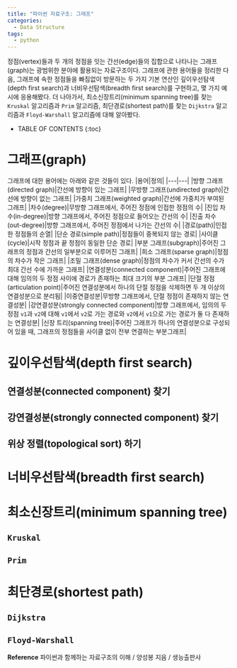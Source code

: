 ```yaml
---
title: "파이썬 자료구조: 그래프"
categories:
  - Data Structure
tags:
  - python
---
```


정점(vertex)들과 두 개의 정점을 잇는 간선(edge)들의 집합으로 나타나는 그래프(graph)는 광범위한 분야에 활용되는 자료구조이다. 그래프에 관한 용어들을 정리한 다음, 그래프에 속한 정점들을 빠짐없이 방문하는 두 가지 기본 연산인 깊이우선탐색(depth first search)과 너비우선탐색(breadth first search)를 구현하고, 몇 가지 예시에 응용해봤다. 더 나아가서, 최소신장트리(minimum spanning tree)를 찾는 `Kruskal` 알고리즘과 `Prim` 알고리즘, 최단경로(shortest path)를 찾는 `Dijkstra` 알고리즘과 `Floyd-Warshall` 알고리즘에 대해 알아봤다.

- TABLE OF CONTENTS
{:toc}

# 그래프(graph)

그래프에 대한 용어에는 아래와 같은 것들이 있다.
|용어|정의|
|---|---|
|방향 그래프(directed graph)|간선에 방향이 있는 그래프|
|무방향 그래프(undirected graph)|간선에 방향이 없는 그래프|
|가중치 그래프(weighted graph)|간선에 가중치가 부여된 그래프|
|차수(degree)|무방향 그래프에서, 주어진 정점에 인접한 정점의 수|
|진입 차수(in-degree)|방향 그래프에서, 주어진 정점으로 들어오는 간선의 수|
|진출 차수(out-degree)|방향 그래프에서, 주어진 정점에서 나가는 간선의 수|
|경로(path)|인접한 정점들의 순열|
|단순 경로(simple path)|정점들이 중복되지 않는 경로|
|사이클(cycle)|시작 정점과 끝 정점이 동일한 단순 경로|
|부분 그래프(subgraph)|주어진 그래프의 정점과 간선의 일부분으로 이루어진 그래프|
|희소 그래프(sparse graph)|정점의 차수가 작은 그래프|
|조밀 그래프(dense graph)|정점의 차수가 커서 간선의 수가 최대 간선 수에 가까운 그래프|
|연결성분(connected component)|주어진 그래프에 대해 임의의 두 정점 사이에 경로가 존재하는 최대 크기의 부분 그래프|
|단절 정점(articulation point)|주어진 연결성분에서 하나의 단절 정점을 삭제하면 두 개 이상의 연결성분으로 분리됨|
|이중연결성분|무방향 그래프에서, 단절 정점이 존재하지 않는 연결성분|
|강연결성분(strongly connected component)|방향 그래프에서, 임의의 두 정점 `v1`과 `v2`에 대해 `v1`에서 `v2`로 가는 경로와 `v2`에서 `v1`으로 가는 경로가 둘 다 존재하는 연결성분|
|신장 트리(spanning tree)|주어진 그래프가 하나의 연결성분으로 구성되어 있을 때, 그래프의 정점들을 사이클 없이 전부 연결하는 부분그래프|

# 깊이우선탐색(depth first search)

## 연결성분(connected component) 찾기

## 강연결성분(strongly connected component) 찾기

## 위상 정렬(topological sort) 하기

# 너비우선탐색(breadth first search)

# 최소신장트리(minimum spanning tree)

## `Kruskal`

## `Prim`

# 최단경로(shortest path)

## `Dijkstra`

## `Floyd-Warshall`

**Reference** 파이썬과 함께하는 자료구조의 이해 / 양성봉 지음 / 생능출판사
